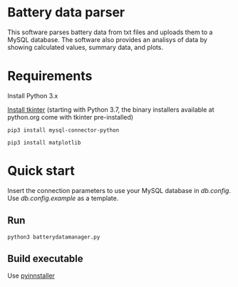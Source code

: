 # Battery data parser
This software parses battery data from txt files and uploads them to a MySQL database. 
The software also provides an analisys of data by showing calculated values, summary data, and plots. 
# Requirements
Install Python 3.x

[Install tkinter](https://tkdocs.com/tutorial/install.html) (starting with Python 3.7, the binary installers available at python.org come with tkinter pre-installed)

`pip3 install mysql-connector-python`

`pip3 install matplotlib`

# Quick start
Insert the connection parameters to use your MySQL database in *db.config*. Use *db.config.example* as a template.
## Run
`python3 batterydatamanager.py`
## Build executable
Use [pyinnstaller](https://www.pyinstaller.org/)
